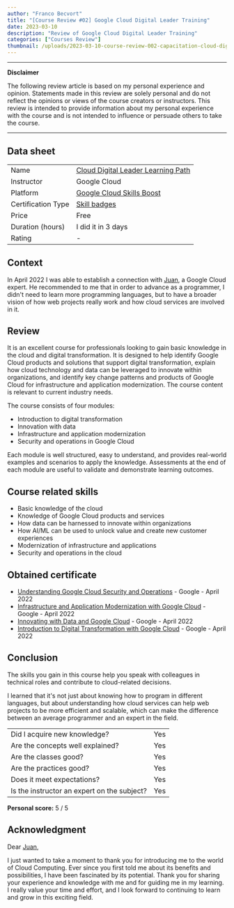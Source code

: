 ```yaml
---
author: "Franco Becvort"
title: "[Course Review #02] Google Cloud Digital Leader Training"
date: 2023-03-10
description: "Review of Google Cloud Digital Leader Training"
categories: ["Courses Review"]
thumbnail: /uploads/2023-03-10-course-review-002-capacitation-cloud-digital-leader/gcloud.png
---
```


---

**Disclaimer**

The following review article is based on my personal experience and opinion. Statements made in this review are solely personal and do not reflect the opinions or views of the course creators or instructors. This review is intended to provide information about my personal experience with the course and is not intended to influence or persuade others to take the course.

---

## Data sheet

|                    |                                                                                                       |
| ------------------ | ----------------------------------------------------------------------------------------------------- |
| Name               | [Cloud Digital Leader Learning Path](https://www.cloudskillsboost.google/paths/9?hl=es-419&locale=en) |
| Instructor         | Google Cloud                                                                                          |
| Platform           | [Google Cloud Skills Boost](https://www.cloudskillsboost.google/)                                     |
| Certification Type | [Skill badges](https://cloud.google.com/training/badges)                                              |
| Price              | Free                                                                                                  |
| Duration \(hours\) | I did it in 3 days                                                                                    |
| Rating             | -                                                                                                     |

## Context

In April 2022 I was able to establish a connection with [Juan](https://www.linkedin.com/in/juanjoserodriguezv/), a Google Cloud expert. He recommended to me that in order to advance as a programmer, I didn't need to learn more programming languages, but to have a broader vision of how web projects really work and how cloud services are involved in it.

## Review

It is an excellent course for professionals looking to gain basic knowledge in the cloud and digital transformation. It is designed to help identify Google Cloud products and solutions that support digital transformation, explain how cloud technology and data can be leveraged to innovate within organizations, and identify key change patterns and products of Google Cloud for infrastructure and application modernization. The course content is relevant to current industry needs.

The course consists of four modules:

- Introduction to digital transformation
- Innovation with data
- Infrastructure and application modernization
- Security and operations in Google Cloud

Each module is well structured, easy to understand, and provides real-world examples and scenarios to apply the knowledge. Assessments at the end of each module are useful to validate and demonstrate learning outcomes.

## Course related skills

- Basic knowledge of the cloud
- Knowledge of Google Cloud products and services
- How data can be harnessed to innovate within organizations
- How AI/ML can be used to unlock value and create new customer experiences
- Modernization of infrastructure and applications
- Security and operations in the cloud

## Obtained certificate

- [Understanding Google Cloud Security and Operations](https://www.cloudskillsboost.google/public_profiles/b4d1ce00-019d-4ec0-8446-c2f412dd0cd1/badges/1825709?utm_medium=social&utm_source=linkedin&utm_campaign=ql-social-share) - Google - April 2022
- [Infrastructure and Application Modernization with Google Cloud](https://www.cloudskillsboost.google/public_profiles/b4d1ce00-019d-4ec0-8446-c2f412dd0cd1/badges/1823577?utm_medium=social&utm_source=linkedin&utm_campaign=ql-social-share) - Google - April 2022
- [Innovating with Data and Google Cloud](https://www.cloudskillsboost.google/public_profiles/b4d1ce00-019d-4ec0-8446-c2f412dd0cd1/badges/1823373) - Google - April 2022
- [Introduction to Digital Transformation with Google Cloud](https://www.cloudskillsboost.google/public_profiles/b4d1ce00-019d-4ec0-8446-c2f412dd0cd1/badges/1821618?utm_medium=social&utm_source=linkedin&utm_campaign=ql-social-share) - Google - April 2022

## Conclusion

The skills you gain in this course help you speak with colleagues in technical roles and contribute to cloud-related decisions.

I learned that it's not just about knowing how to program in different languages, but about understanding how cloud services can help web projects to be more efficient and scalable, which can make the difference between an average programmer and an expert in the field.

|                                             |     |
| ------------------------------------------- | --- |
| Did I acquire new knowledge?                | Yes |
| Are the concepts well explained?            | Yes |
| Are the classes good?                       | Yes |
| Are the practices good?                     | Yes |
| Does it meet expectations?                  | Yes |
| Is the instructor an expert on the subject? | Yes |

**Personal score:** 5 / 5

## Acknowledgment

Dear [Juan](https://www.linkedin.com/in/juanjoserodriguezv/),

I just wanted to take a moment to thank you for introducing me to the world of Cloud Computing. Ever since you first told me about its benefits and possibilities, I have been fascinated by its potential. Thank you for sharing your experience and knowledge with me and for guiding me in my learning. I really value your time and effort, and I look forward to continuing to learn and grow in this exciting field.
